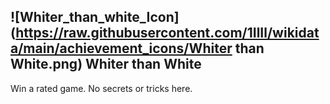 ## ![Whiter_than_white_Icon](https://raw.githubusercontent.com/1IlIl/wikidata/main/achievement_icons/Whiter than White.png) Whiter than White





Win a rated game. No secrets or tricks here.

